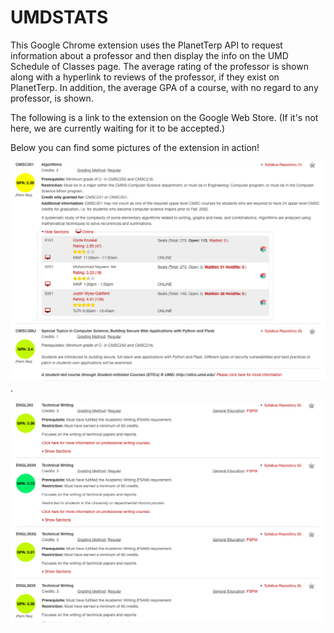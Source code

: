 # UMDSTATS

This Google Chrome extension uses the PlanetTerp API to request information about a professor and then display the info on the UMD Schedule of Classes page.
The average rating of the professor is shown along with a hyperlink to reviews of the professor, if they exist on PlanetTerp. In addition, the average GPA of a 
course, with no regard to any professor, is shown.  
  
  
The following is a link to the extension on the Google Web Store. (If it's not here, we are currently waiting for it to be accepted.)  
  
  
Below you can find some pictures of the extension in action!  
  
    
      
      
      
      
      
      
![Screenshot](reviews.png). 
  
  
![Screenshot](gpa.png)
